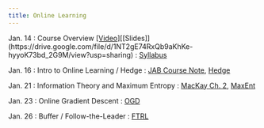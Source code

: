 ```yaml
---
title: Online Learning
---
```


Jan. 14
: Course Overview [[Video]](https://youtu.be/5IxDk0bVVcI?si=G-jZzPuokm75mzh_)[[Slides]](https://drive.google.com/file/d/1NT2gE74RxQb9aKhKe-hyyoK73bd_2G9M/view?usp=sharing)
  : [Syllabus](https://interactive-learning-algos.github.io/syllabus/)

Jan. 16
: Intro to Online Learning / Hedge
  : [JAB Course Note](https://www.cs.cmu.edu/~16831-f14/notes/F10/16831_lecture09_beckart/16831_lecture09_beckart.pdf), [Hedge](https://www.cis.upenn.edu/~mkearns/teaching/COLT/adaboost.pdf)

Jan. 21
: Information Theory and Maximum Entropy
  : [MacKay Ch. 2](https://www.inference.org.uk/itprnn/book.pdf), [MaxEnt](https://www.cs.princeton.edu/courses/archive/spr07/cos424/papers/maxent_icml.pdf)

Jan. 23
: Online Gradient Descent
  : [OGD](https://people.eecs.berkeley.edu/~brecht/cs294docs/week1/03.Zinkevich.pdf)

Jan. 26
: Buffer / Follow-the-Leader
  : [FTRL](https://proceedings.mlr.press/v15/mcmahan11b/mcmahan11b.pdf)